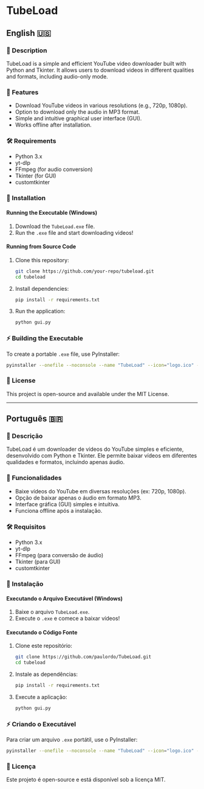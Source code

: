 # TubeLoad

## English 🇺🇸

### 📌 Description
TubeLoad is a simple and efficient YouTube video downloader built with Python and Tkinter. It allows users to download videos in different qualities and formats, including audio-only mode.

### 🚀 Features
- Download YouTube videos in various resolutions (e.g., 720p, 1080p).
- Option to download only the audio in MP3 format.
- Simple and intuitive graphical user interface (GUI).
- Works offline after installation.

### 🛠️ Requirements
- Python 3.x
- yt-dlp
- FFmpeg (for audio conversion)
- Tkinter (for GUI)
- customtkinter

### 💾 Installation
#### Running the Executable (Windows)
1. Download the `TubeLoad.exe` file.
2. Run the `.exe` file and start downloading videos!

#### Running from Source Code
1. Clone this repository:
   ```sh
   git clone https://github.com/your-repo/tubeload.git
   cd tubeload
   ```
2. Install dependencies:
   ```sh
   pip install -r requirements.txt
   ```
3. Run the application:
   ```sh
   python gui.py
   ```

### ⚡ Building the Executable
To create a portable `.exe` file, use PyInstaller:
```sh
pyinstaller --onefile --noconsole --name "TubeLoad" --icon="logo.ico" -w gui.py
```

### 📜 License
This project is open-source and available under the MIT License.

---

## Português 🇧🇷

### 📌 Descrição
TubeLoad é um downloader de vídeos do YouTube simples e eficiente, desenvolvido com Python e Tkinter. Ele permite baixar vídeos em diferentes qualidades e formatos, incluindo apenas áudio.

### 🚀 Funcionalidades
- Baixe vídeos do YouTube em diversas resoluções (ex: 720p, 1080p).
- Opção de baixar apenas o áudio em formato MP3.
- Interface gráfica (GUI) simples e intuitiva.
- Funciona offline após a instalação.

### 🛠️ Requisitos
- Python 3.x
- yt-dlp
- FFmpeg (para conversão de áudio)
- Tkinter (para GUI)
- customtkinter

### 💾 Instalação
#### Executando o Arquivo Executável (Windows)
1. Baixe o arquivo `TubeLoad.exe`.
2. Execute o `.exe` e comece a baixar vídeos!

#### Executando o Código Fonte
1. Clone este repositório:
   ```sh
   git clone https://github.com/paulordo/TubeLoad.git
   cd tubeload
   ```
2. Instale as dependências:
   ```sh
   pip install -r requirements.txt
   ```
3. Execute a aplicação:
   ```sh
   python gui.py
   ```

### ⚡ Criando o Executável
Para criar um arquivo `.exe` portátil, use o PyInstaller:
```sh
pyinstaller --onefile --noconsole --name "TubeLoad" --icon="logo.ico" -w gui.py
```

### 📜 Licença
Este projeto é open-source e está disponível sob a licença MIT.

